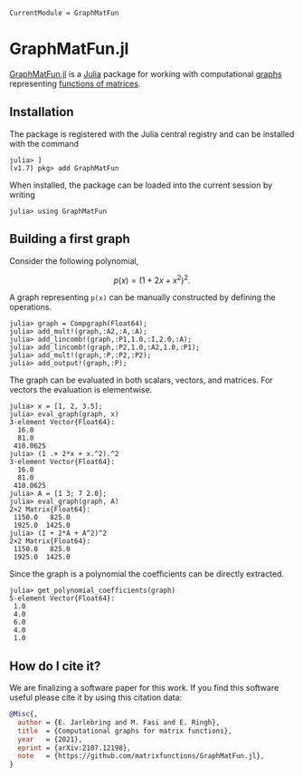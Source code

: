 ```@meta
CurrentModule = GraphMatFun
```

# GraphMatFun.jl

[GraphMatFun.jl](https://github.com/matrixfunctions/GraphMatFun.jl) is a [Julia](https://julialang.org/) package
for working with computational [graphs](https://en.wikipedia.org/wiki/Graph_(abstract_data_type)) representing
[functions of matrices](https://en.wikipedia.org/wiki/Analytic_function_of_a_matrix).


## Installation

The package is registered with the Julia central registry and can be installed with the command
```julia-repl
julia> ]
(v1.7) pkg> add GraphMatFun
```
When installed, the package can be loaded into the current session by writing
```julia-repl
julia> using GraphMatFun
```


## Building a first graph

Consider the following polynomial,
```math
p(x) = (1+2x+x^2)^2.
```
A graph representing ``p(x)`` can be manually constructed by defining the operations.
```julia-repl
julia> graph = Compgraph(Float64);
julia> add_mult!(graph,:A2,:A,:A);
julia> add_lincomb!(graph,:P1,1.0,:I,2.0,:A);
julia> add_lincomb!(graph,:P2,1.0,:A2,1.0,:P1);
julia> add_mult!(graph,:P,:P2,:P2);
julia> add_output!(graph,:P);
```

The graph can be evaluated in both scalars, vectors, and matrices. For vectors the evaluation is elementwise.
```julia-repl
julia> x = [1, 2, 3.5];
julia> eval_graph(graph, x)
3-element Vector{Float64}:
  16.0
  81.0
 410.0625
julia> (1 .+ 2*x + x.^2).^2
3-element Vector{Float64}:
  16.0
  81.0
 410.0625
julia> A = [1 3; 7 2.0];
julia> eval_graph(graph, A)
2×2 Matrix{Float64}:
 1150.0   825.0
 1925.0  1425.0
julia> (I + 2*A + A^2)^2
2×2 Matrix{Float64}:
 1150.0   825.0
 1925.0  1425.0
```

Since the graph is a polynomial the coefficients can be directly extracted.
```julia-repl
julia> get_polynomial_coefficients(graph)
5-element Vector{Float64}:
 1.0
 4.0
 6.0
 4.0
 1.0
```


## How do I cite it?

We are finalizing a software paper for this work.
If you find this software useful please cite it by using this citation data:
```bibtex
@Misc{,
  author = {E. Jarlebring and M. Fasi and E. Ringh},
  title  = {Computational graphs for matrix functions},
  year   = {2021},
  eprint = {arXiv:2107.12198},
  note   = {https://github.com/matrixfunctions/GraphMatFun.jl},
}
```
